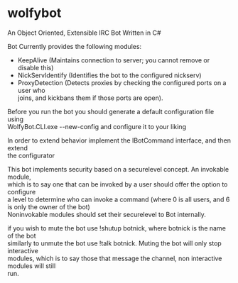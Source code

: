 wolfybot
========

An Object Oriented, Extensible IRC Bot Written in C#

Bot Currently provides the following modules:

* KeepAlive (Maintains connection to server; you cannot remove or disable this)
* NickServIdentify (Identifies the bot to the configured nickserv)
* ProxyDetection (Detects proxies by checking the configured ports on a user who  
 joins, and kickbans them if those ports are open).

Before you run the bot you should generate a default configuration file using  
 WolfyBot.CLI.exe --new-config and configure it to your liking

 In order to extend behavior implement the IBotCommand interface, and then extend  
 the configurator 

 This bot implements security based on a securelevel concept. An invokable module,  
 which is to say one that can be invoked by a user should offer the option to configure  
 a level to determine who can invoke a command (where 0 is all users, and 6 is only the owner of the bot)  
 Noninvokable modules should set their securelevel to Bot internally.

 if you wish to mute the bot use !shutup botnick, where botnick is the name of the bot  
 similarly to unmute the bot use !talk botnick. Muting the bot will only stop interactive  
 modules, which is to say those that message the channel, non interactive modules will still  
 run.
